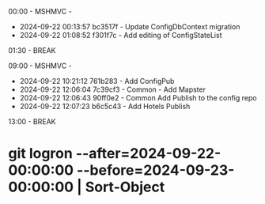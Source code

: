 ﻿00:00 - MSHMVC - 

- 2024-09-22 00:13:57 bc3517f - Update ConfigDbContext migration
- 2024-09-22 01:08:52 f301f7c - Add editing of ConfigStateList

01:30 - BREAK

09:00 - MSHMVC - 

- 2024-09-22 10:21:12 761b283 - Add ConfigPub
- 2024-09-22 12:06:04 7c39cf3 - Common - Add Mapster
- 2024-09-22 12:06:43 90ff0e2 - Common Add Publish to the config repo
- 2024-09-22 12:07:23 b6c5c43 - Add Hotels Publish

13:00 - BREAK

# git logron --after=2024-09-22-00:00:00 --before=2024-09-23-00:00:00 | Sort-Object
